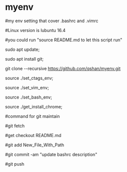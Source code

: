 # myenv
#my env setting that cover .bashrc and .vimrc

#Linux version is lubuntu 16.4

#you could run "source README.md to let this script run"

sudo apt update;

sudo apt install git;

git clone --recursive https://github.com/qshan/myenv.git

source ./set_ctags_env;

source ./set_vim_env;

source ./set_bash_env;

source ./get_install_chrome;

#command for git maintain

#git fetch

#get checkout README.md

#git add New_File_With_Path

#git commit -am "update bashrc description"

#git push

